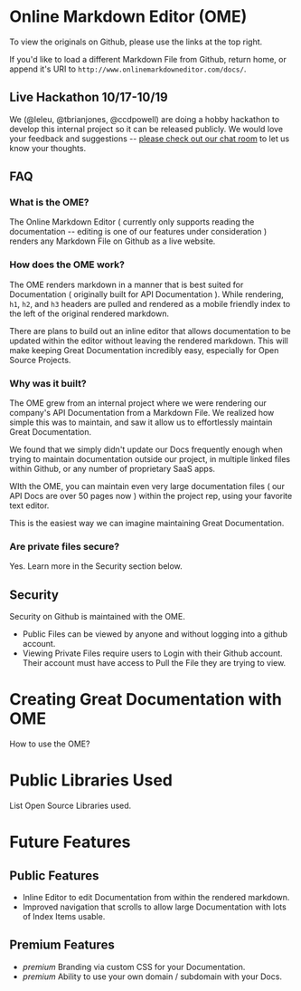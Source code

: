 Online Markdown Editor (OME)
============================

To view the originals on Github, please use the links at the top right.

If you'd like to load a different Markdown File from Github, return home, or append it's URI to `http://www.onlinemarkdowneditor.com/docs/`.

Live Hackathon 10/17-10/19
---

We (@leleu, @tbrianjones, @ccdpowell) are doing a hobby hackathon to develop this internal project so it can be released publicly.  We would love your feedback and suggestions -- [please check out our chat room](http://tlk.io/ii_hackathon) to let us know your thoughts.



FAQ
---
### What is the OME?
The Online Markdown Editor ( currently only supports reading the documentation -- editing is one of our features under consideration ) renders any Markdown File on Github as a live website.

### How does the OME work?
The OME renders markdown in a manner that is best suited for Documentation ( originally built for API Documentation ). While rendering, `h1`, `h2`, and `h3` headers are pulled and rendered as a mobile friendly index to the left of the original rendered markdown.

There are plans to build out an inline editor that allows documentation to be updated within the editor without leaving the rendered markdown.  This will make keeping Great Documentation incredibly easy, especially for Open Source Projects.

### Why was it built?
The OME grew from an internal project where we were rendering our company's API Documentation from a Markdown File.  We realized how simple this was to maintain, and saw it allow us to effortlessly maintain Great Documentation.

We found that we simply didn't update our Docs frequently enough when trying to maintain documentation outside our project, in multiple linked files within Github, or any number of proprietary SaaS apps.

WIth the OME, you can maintain even very large documentation files ( our API Docs are over 50 pages now ) within the project rep, using your favorite text editor.

This is the easiest way we can imagine maintaining Great Documentation.

### Are private files secure?
Yes. Learn more in the Security section below.


Security
--------
Security on Github is maintained with the OME.
- Public Files can be viewed by anyone and without logging into a github account.
- Viewing Private Files require users to Login with their Github account.  Their account must have access to Pull the File they are trying to view.


Creating Great Documentation with OME
=====================================
How to use the OME?


Public Libraries Used
=====================
List Open Source Libraries used.


Future Features
===============

Public Features
---------------
- Inline Editor to edit Documentation from within the rendered markdown.
- Improved navigation that scrolls to allow large Documentation with lots of Index Items usable.

Premium Features
----------------
- *premium* Branding via custom CSS for your Documentation.
- *premium* Ability to use your own domain / subdomain with your Docs.

